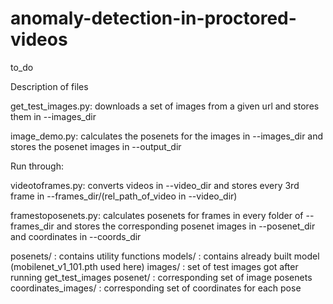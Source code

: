 # anomaly-detection-in-proctored-videos
to_do

Description of files

get_test_images.py: downloads a set of images from a given url and stores them in --images_dir

image_demo.py: calculates the posenets for the images in --images_dir and stores the posenet images in --output_dir

Run through:

videotoframes.py: converts videos in --video_dir and stores every 3rd frame in --frames_dir/(rel_path_of_video in --video_dir)

framestoposenets.py: calculates posenets for frames in every folder of --frames_dir and stores the corresponding posenet images in --posenet_dir and coordinates in --coords_dir

posenets/ : contains utility functions
models/ : contains already built model (mobilenet_v1_101.pth used here)
images/ : set of test images got after running get_test_images
posenet/ : corresponding set of image posenets
coordinates_images/ : corresponding set of coordinates for each pose

